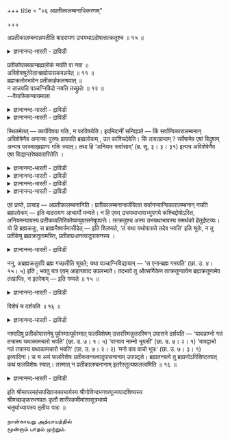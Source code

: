 +++
title = "०६ अप्रतीकालम्बनाधिकरणम्"

+++

अप्रतीकालम्बनान्नयतीति बादरायण उभयथाऽदोषात्तत्क्रतुश्च ॥ १५ ॥  
<details><summary>ज्ञानानन्द-भारती - द्राविडी</summary>

अप्रदीगालम्बनान्नयदीदि पादरायण उबयदाअदोषात्तत्क्रदुच्च ॥ १५ ॥
</details>

प्रतीकोपासकान्ब्रह्मलोकं नयति वा नवा ॥  
अविशेषश्रुतेरेतान्ब्रह्मोपासकवन्नयेत् ॥ ११ ॥  
ब्रह्मक्रतोरभावेन प्रतीकार्हफलश्रवात् ॥  
न तान्नयति पञ्चग्निविदो नयति तच्छ्रुतेः ॥ १२ ॥  
--वैयासिकन्यायमाला

<details><summary>ज्ञानानन्द-भारती - द्राविडी</summary>

पिरदीगत्तै उबासिक्किऱवर्गळै पिरह्मलोगम् कॊण्डु पोगिऱाऩा? अल्लदु किडैयादा? वित्यासप् पडुत्ति सुरुदियिल्लादबडियाल्, पिरह्मत्तै उबासिक् किऱवर्गळैप् पोलवे, इवर्गळैयुम् कॊण्डु पोवाऩ्।
</details>

<details><summary>ज्ञानानन्द-भारती - द्राविडी</summary>

पिरह्मम् ऎऩ्ऱ पावऩैयिल्लाददिऩालुम्, पिरदीगङ्ग ळुक्कुत् तक्कबडि पलऩ्गळ् सॊल्लियिरुप्पदालुम्, अवर्गळै कॊण्डु पोवदिल्लै। पञ्जाक्ऩियऱिन्दवर्गळै कॊण्डु पोगिऱाऩ्, अदऱ्कु सुरुदियिरुप्पदाल्।
</details>

स्थितमेतत् — कार्यविषया गतिः, न परविषयेति। इदमिदानीं सन्दिह्यते — किं सर्वान्विकारालम्बनान् अविशेषेणैव अमानवः पुरुषः प्रापयति ब्रह्मलोकम् , उत कांश्चिदेवेति। किं तावत्प्राप्तम् ? सर्वेषामेव एषां विदुषाम् अन्यत्र परस्माद्ब्रह्मणः गतिः स्यात्। तथा हि ‘अनियमः सर्वासाम्’ (ब्र. सू. ३। ३। ३१) इत्यत्र अविशेषेणैव एषा विद्यान्तरेष्ववतारितेति ।

<details><summary>ज्ञानानन्द-भारती - द्राविडी</summary>

(अमाऩव पुरुषऩ् उबासगर्गळै पिरह्मलो कत्तिऱ्कु अऴैत्तुच् चॆल्गिऱाऩ् ऎऩ्ऱु कूऱप्पट्टदु। इदिल् पिरदीगोबासगर्गळ्, पिरह्मोबासगर्गळ् ऎल्लो रैयुम् पिरह्मलोगत्तिऱ्कु अऴैत्तुच्चॆल्गिऱाऩा, अल्लदु पिरदीगोबासगर्गळैविट्टुविट्टु पिरह्मो पासगर्गळै मट्टुम् अऴैत्तुच् चॆल्गिऱाऩा ऎऩ्ऱु सन्देहम्। सुरुदियिल् पॊदुवागच् चॊल्लियिरुप्पदाल् ऎल्ला उबासगर्गळैयुम् अऴैत्तुच् चॆल्गिऱाऩ् ऎऩ्ऱु पूर्वबक्षम्।
</details>

<details><summary>ज्ञानानन्द-भारती - द्राविडी</summary>

तत्क्रदु न्यायप्पडि प्रह्मत्तै उबासिक्किऱवऩ् ताऩ् पिरह्मलोगम् सॆल्लमुडियुम्। पिरदीगोबासगऩ् पिरह्मलोगम् सॆल्लमुडियादु। पिरदीगोबासगऩ् अर्सिरादि मार्गत्तिल् सॆऩ्ऱालुम् वित्युत्लोगंवरै ताऩ् सॆल्वाऩ् पिरह्मलोगम् सॆल्लमाट्टाऩ्। पिरह् मोबासगऩैत्ताऩ् पिरह्मलोगत्तिऱ्कु अऴैत्तुच् चॆल्वाऩ्। पिरदीगोबासऩत्तिल् अन्दन्द पिरदीगत्तिऱ्कुत् तक्कबडि पलऩिल् तारदम्यम् उण्डु। पिरह्मोबासऩ पलऩिल् तारदम्यम् किडैयादु। पञ्जाक्ऩिवित्यैयिल् पिरह्मोबासऩमिल्लाविट्टालुम् तऩिप्पट्ट विदि इरुप्पदाल् अङ्गु मट्टुम् पिरह्मलोग पलऩ् उण्डु ऎऩ्ऱु सित्तान्दम्।)
</details>

<details><summary>ज्ञानानन्द-भारती - द्राविडी</summary>

कदि ऎऩ्बदु कार्य पिरह्म विषयम्, परबिरह्म विषयमिल्लैयॆऩ्ऱु एऱ्पट्टुविट्टदु। इप्पॊऴुदु कार्यत्तै अवलम्बिक्किऱ ऎल्लारैयुमे वित्यासमऩ्ऩियिल् अमाऩवबुरुषऩ् पिरह्मलोगम् कॊण्डु पोय् सेर्क्किऱाऩा? अल्लदु सिलर्गळैत्ताऩा? ऎऩ्ऱ इदु सन्देहिक्कप्पडुगिऱदु।
</details>

<details><summary>ज्ञानानन्द-भारती - द्राविडी</summary>

पूर्वबक्षम्: ऎदु न्यायम्? परबिरह्मत्तैत्तविर वेऱु उबासगर्गळ् ऎल्लोरुक्कुमे कदि इरुक्कुम्। अप्पडिये “ऎल्लावऱ्ऱिऱ्कुम् नियममऩ्ऩियिल्" (सूत्रम् III ३-३१) ऎऩ्ऱ विडत्तिल् विसेषमिल्लामले वेऱु उबासऩै विषयमागवुम् इन्द कदि सॊल्लप् पट्टिरुक्किऱदे।
</details>

एवं प्राप्ते, प्रत्याह — अप्रतीकालम्बनानिति। प्रतीकालम्बनान्वर्जयित्वा सर्वानन्यान्विकारालम्बनान् नयति ब्रह्मलोकम् — इति बादरायण आचार्यो मन्यते। न हि एवम् उभयथाभावाभ्युपगमे कश्चिद्दोषोऽस्ति, अनियमन्यायस्य प्रतीकव्यतिरिक्तेष्वप्युपासनेषूपपत्तेः। तत्क्रतुश्च अस्य उभयथाभावस्य समर्थको हेतुर्द्रष्टव्यः। यो हि ब्रह्मक्रतुः, स ब्राह्ममैश्वर्यमासीदेत् — इति श्लिष्यते, ‘तं यथा यथोपासते तदेव भवति’ इति श्रुतेः, न तु प्रतीकेषु ब्रह्मक्रतुत्वमस्ति, प्रतीकप्रधानत्वादुपासनस्य ।

<details><summary>ज्ञानानन्द-भारती - द्राविडी</summary>

सित्तान्दम्: इप्पडि वरुम्बोदु पदिल् सॊल् किऱार्: "पिरदीगत्तै अवलम्बिक्कादवर्गळै" ऎऩ्ऱु। पिरदीगत्तै अवलम्बिक्किऱवर्गळै विलक्किविट्टु, कार्यत्तै अवलम्बिक्कुम् मऱ्ऱ ऎल्लारैयुम् पिरह्म लोगम् अऴैत्तुच् चॆल्गिऱाऩ् ऎऩ्ऱु पादरायण आसार्यार् ऎण्णुगिऱार्। इव्विदम् इरण्डु विदमागवुमि रुक्किऱदॆऩ्ऱु ऒप्पुक्कॊळ्वदिऩाल् ऎव्विद तोषमुम् किडैयादल्लवा? नियममिल्लै ऎऩ्ऱ नियायत्तिऱ्कु पिरदीगत्तै तविर वेऱु उबासऩै कळिलेये पॊरुन्दुमाऩदिऩाल्। इन्द इरण्डुविदमा यिरुप्पदऱ्कु “अदऩ् ऎण्णम्” ऎऩ्बदुम् समर्त्तऩम् सॆय्यक्कूडिय कारणमॆऩ्ऱु अऱियवेण्डुम्। 'अदै ऎप्पडि ऎप्पडि उबासिक्किऱाऩो अदागवे आगिऱाऩ्' ऎऩ्ऱ सुरुदिप्पडि ऎवऩ् पिरह्मत्तैये ऎण्णिक् कॊण्डिरुक्किऱाऩो अवऩ् पिरह्मत्तिऩ् ऐसुवर्यत्तै अडैवाऩ् ऎऩ्बदु पॊरुन्दुम्। पिरदीगङ्गळिलो पिरह्म त्याऩमिल्लै, अन्द उबासऩैयिल पिरदीगत्तिऱ्के पिरादाऩ्यमिरुप्पदाल्।
</details>

ननु, अब्रह्मक्रतुरपि ब्रह्म गच्छतीति श्रूयते; यथा पञ्चाग्निविद्यायाम् — ‘स एनान्ब्रह्म गमयति’ (छा. उ. ४। १५। ५) इति ; भवतु यत्र एवम् आहत्यवाद उपलभ्यते। तदभावे तु औत्सर्गिकेण तत्क्रतुन्यायेन ब्रह्मक्रतूनामेव तत्प्राप्तिः, न इतरेषाम् — इति गम्यते ॥ १५ ॥

<details><summary>ज्ञानानन्द-भारती - द्राविडी</summary>

पिरह्मत्तै ऎण्णादवऩ्गूड पिरह्मत्तै अडैगिऱाऩ् ऎऩ्ऱु पञ्जाक्ऩि वित्यैयिल् ‘अवऩ् इवर्गळै पिरह्मत्तै अडैविक्किऱाऩ्' (सान्। IV १५-५) ऎऩ्ऱु सॊल्लप्पट्टिरुक्किऱदे? ऎऩ्ऱाल् ऎन्दविडत्तिल् इव्विदम् तऩियाऩ उबदेसम् सॊल्लप्पट्टिरुक्किऱदो, अङ्गु अप्पडियिरुक्कट्टुम्। अप्पडियिल्लादबोदु पॊदुवा युळ्ळ “अदऩ् ऎण्णम्” ऎऩऱ नियायप्पडि पिरह्मत् तिल् ऎण्णमुळ्ळवर्गळुक्कुत्ताऩ् पिरह्मत्तै अडैदल्, मऱ्ऱवर्गळुक्कु इल्लैयॆऩ्ऱु तॆरिगिऱदु।
</details>

विशेषं च दर्शयति ॥ १६ ॥  
<details><summary>ज्ञानानन्द-भारती - द्राविडी</summary>

विसे षम् स तर्सयदि ॥ १६ ॥
</details>

नामादिषु प्रतीकोपासनेषु पूर्वस्मात्पूर्वस्मात् फलविशेषम् उत्तरस्मिन्नुत्तरस्मिन् उपासने दर्शयति — ‘यावन्नाम्नो गतं तत्रास्य यथाकामचारो भवति’ (छा. उ. ७। १। ५) ‘वाग्वाव नाम्नो भूयसी’ (छा. उ. ७। २। १) ‘यावद्वाचो गतं तत्रास्य यथाकामचारो भवति’ (छा. उ. ७। २। २) ‘मनो वाव वाचो भूयः’ (छा. उ. ७। ३। १) इत्यादिना। स च अयं फलविशेषः प्रतीकतन्त्रत्वादुपासनानाम् उपपद्यते। ब्रह्मतन्त्रत्वे तु ब्रह्मणोऽविशिष्टत्वात् कथं फलविशेषः स्यात्। तस्मात् न प्रतीकालम्बनानाम् इतरैस्तुल्यफलत्वमिति ॥ १६ ॥

<details><summary>ज्ञानानन्द-भारती - द्राविडी</summary>

नामम् मुदलाऩ पिरदीग उबासऩैगळिल् मुऩ् मुऩ् उळ्ळदिलिरुन्दु मेल् मेल् उळ्ळ उबासऩैगळिल् पलऩिल् विसेषत्तैक् काट्टुगिऱदु। “ऎव्वळवु तूरम् नामत्तिऱ्कु पोक्कु उण्डो अङ्गे इवऩुक्कु इष्टप्पडि सञ्जारम् उण्डु" (सान्। VII १-५) ऎऩ्ऱु, “वाक् नामत्तैविड पॆरिदल्लवा?" (VII२-१) "ऎव्वळवु तूरम् वाक्कुक्कुप् पोक्कुउण्डो अङ्गे इवऩुक्कु इष्टप्पडि सञ्जारम् उण्डु" (सान् VII-२-२) "मऩसो वाक्कैविड पॆरिदु" (VII-३-१) ऎऩ्बदु मुदलाऩदिऩाल्। इन्द पलऩिलुळ्ळ विसेषम् उबासऩैगळ् पिरदीगत् तिऱ्कु कट्टुप्पट्टिरुप्पदाल् पॊरुन्दक्कूडियदे। पिरह् मत्तैप् पॊरुत्तिरुन्दालो, पिरह्मत्तिऱ्कु विसेष मिल्लाददिऩाल् पलऩिल् विसेषम् ऎप्पडि इरुक्क मुडियुम्? आगैयाल् पिरदीगत्तै अवलम्बिक्किऱवर् कळुक्कु मऱ्ऱवर्गळुडऩ् समाऩमाऩ पलऩैयुडैय तऩ्मै किडैयादु।
</details>

इति श्रीमत्परमहंसपरिव्राजकाचार्यस्य श्रीगोविन्दभगवत्पूज्यपादशिष्यस्य  
श्रीमच्छङ्करभगवतः कृतौ शारीरकमीमांसासूत्रभाष्ये  
चतुर्थाध्यायस्य तृतीयः पादः ॥

நான்காவது அத்யாயத்தில்  
மூன்றாம் பாதம் முற்றும்.